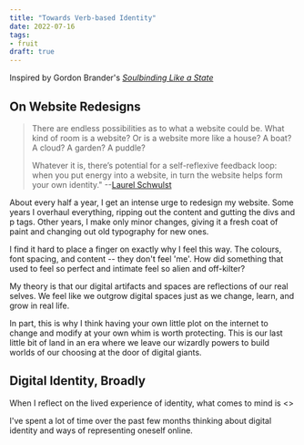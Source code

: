```yaml
---
title: "Towards Verb-based Identity"
date: 2022-07-16
tags:
- fruit
draft: true
---
```


Inspired by Gordon Brander's *[Soulbinding Like a State](https://subconscious.substack.com/p/soulbinding-like-a-state)*

## On Website Redesigns

> There are endless possibilities as to what a website could be. What kind of room is a website? Or is a website more like a house? A boat? A cloud? A garden? A puddle?
> 
> Whatever it is, there’s potential for a self-reflexive feedback loop: when you put energy into a website, in turn the website helps form your own identity." --[Laurel Schwulst](https://thecreativeindependent.com/essays/laurel-schwulst-my-website-is-a-shifting-house-next-to-a-river-of-knowledge-what-could-yours-be/)

About every half a year, I get an intense urge to redesign my website. Some years I overhaul everything, ripping out the content and gutting the divs and p tags. Other years, I make only minor changes, giving it a fresh coat of paint and changing out old typography for new ones.

I find it hard to place a finger on exactly why I feel this way. The colours, font spacing, and content -- they don't feel 'me'. How did something that used to feel so perfect and intimate feel so alien and off-kilter?

My theory is that our digital artifacts and spaces are reflections of our real selves. We feel like we outgrow digital spaces just as we change, learn, and grow in real life.

In part, this is why I think having your own little plot on the internet to change and modify at your own whim is worth protecting. This is our last little bit of land in an era where we leave our wizardly powers to build worlds of our choosing at the door of digital giants.

## Digital Identity, Broadly

When I reflect on the lived experience of identity, what comes to mind is <>



I've spent a lot of time over the past few months thinking about digital identity and ways of representing oneself online.